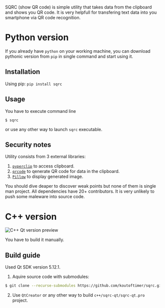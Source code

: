 SQRC (show QR code) is simple utility that takes data from the clipboard and shows you QR code.
It is very helpfull for transfering text data into you smartphone via QR code recognition.

# Python version

If you already have `python` on your working machine, you can download pythonic version from `pip` in single 
command and start using it.

## Installation

Using pip: `pip install sqrc`

## Usage

You have to execute command line

    $ sqrc

or use any other way to launch `sqrc` executable.

## Security notes

Utility consists from 3 external libraries:

1. [`pyperclip`][pyperclip] to access clipboard.
2. [`qrcode`][qrcode] to qenerate QR code for data in the clipboard.
3. [`Pillow`][pillow] to display generated image.

You should dive deaper to discover weak points but none of them is single man project. All dependencies have 20+ contributors.
It is very unlikely to push some maleware into source code.

# C++ version

![C++ Qt version preview](https://user-images.githubusercontent.com/4004825/53089779-2eaaaa00-3516-11e9-9307-2b60f12802c2.jpg)

You have to build it manually.

## Build guide

Used Qt SDK version 5.12.1.

1. Aquire source code with submodules:

```bash
$ git clone --recurse-submodules https://github.com/koutoftimer/sqrc.git
```

2. Use `QtCreator` or any other way to build `c++/sqrc-qt/sqrc-qt.pro` project.

   [pyperclip]: https://github.com/asweigart/pyperclip
   [qrcode]: https://github.com/lincolnloop/python-qrcode
   [pillow]: https://github.com/python-pillow/Pillow
